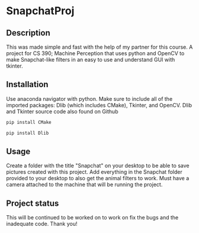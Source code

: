 # SnapchatProj

## Description
This was made simple and fast with the help of my partner for this course. A project for CS 390; Machine Perception that uses python and OpenCV to make Snapchat-like filters in an easy to use and understand GUI with tkinter.

## Installation
Use anaconda navigator with python. Make sure to include all of the imported packages: Dlib (which includes CMake), Tkinter, and OpenCV. Dlib and Tkinter source code also found on Github

```bash
pip install CMake
```
```bash
pip install Dlib
```
## Usage
Create a folder with the title "Snapchat" on your desktop to be able to save pictures created with this project. Add everything in the Snapchat folder provided to your desktop to also get the animal filters to work. Must have a camera attached to the machine that will be running the project.

## Project status
This will be continued to be worked on to work on fix the bugs and the inadequate code. Thank you!
